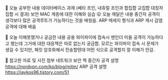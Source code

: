📝 오늘 공부한 내용
데이터베이스 과제 (쎄타 조인, 내츄럴 조인과 합집합 교집합 대칭차집합 시 결과)
보안 MAC 계층에 대한 이해와 실습
😲 오늘 깨달은 내용
중간자 공격이 생각보다 많은 공격루트가 가능하다는 것을 배웠음.
ARP 메세지 형식과 ARP 캐시 감염 공격에 대해 배움


🥲 오늘 이해못했거나 궁금한 내용
공용 와이파이에 접속시 맨인더 미들 공격이 가능하다고 했는데 그거에 대한 대응책은 따로 없는지 궁금함.
모르는 와이파이 접속 시 문제가 생길 수 있지만, 패킷 암호화해서 전송할텐데 어떤 식으로 공격할지 잘 이해가 안감.

📁 참고한 자료 및 사진 첨부
네트워크 보안 책
중간자 공격 설명 https://nordvpn.com/ko/blog/mitm/
ARP 공격 설명 https://jaykos96.tistory.com/51
